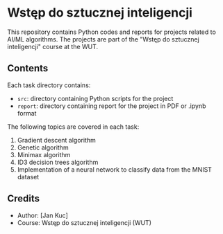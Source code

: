 # Wstęp do sztucznej inteligencji

This repository contains Python codes and reports for projects related to AI/ML algorithms. The projects are part of the "Wstęp do sztucznej inteligencji" course at the WUT.

## Contents

Each task directory contains:
- `src`: directory containing Python scripts for the project
- `report`: directory containing report for the project in PDF or .ipynb format

The following topics are covered in each task: 
  1. Gradient descent algorithm
  2. Genetic algorithm
  3. Minimax algorithm
  4. ID3 decision trees algorithm
  5. Implementation of a neural network to classify data from the MNIST dataset

## Credits

- Author: [Jan Kuc]
- Course: Wstęp do sztucznej inteligencji (WUT)
